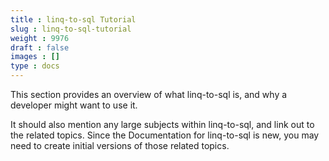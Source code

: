 ```yaml
---
title : linq-to-sql Tutorial
slug : linq-to-sql-tutorial
weight : 9976
draft : false
images : []
type : docs
---
```


This section provides an overview of what linq-to-sql is, and why a developer might want to use it.

It should also mention any large subjects within linq-to-sql, and link out to the related topics.  Since the Documentation for linq-to-sql is new, you may need to create initial versions of those related topics.

